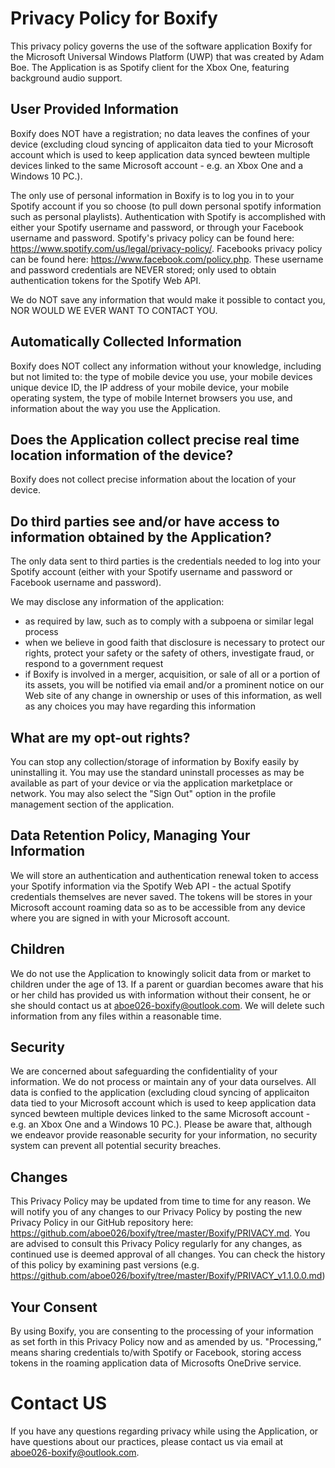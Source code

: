# Privacy Policy for Boxify

This privacy policy governs the use of the software application Boxify for the Microsoft Universal Windows Platform (UWP) that was created by Adam Boe. The Application is as Spotify client for the Xbox One, featuring background audio support.

## User Provided Information

Boxify does NOT have a registration; no data leaves the confines of your device (excluding cloud syncing of applicaiton data tied to your Microsoft account which is used to keep application data synced bewteen multiple devices linked to the same Microsoft account - e.g. an Xbox One and a Windows 10 PC.).

The only use of personal information in Boxify is to log you in to your Spotify account if you so choose (to pull down personal spotify information such as personal playlists). Authentication with Spotify is accomplished with either your Spotify username and password, or through your Facebook username and password. Spotify's privacy policy can be found here: https://www.spotify.com/us/legal/privacy-policy/. Facebooks privacy policy can be found here: https://www.facebook.com/policy.php. These username and password credentials are NEVER stored; only used to obtain authentication tokens for the Spotify Web API.

We do NOT save any information that would make it possible to contact you, NOR WOULD WE EVER WANT TO CONTACT YOU.

## Automatically Collected Information

Boxify does NOT collect any information without your knowledge, including but not limited to: the type of mobile device you use, your mobile devices unique device ID, the IP address of your mobile device, your mobile operating system, the type of mobile Internet browsers you use, and information about the way you use the Application.

## Does the Application collect precise real time location information of the device?

Boxify does not collect precise information about the location of your device.

## Do third parties see and/or have access to information obtained by the Application?

The only data sent to third parties is the credentials needed to log into your Spotify account (either with your Spotify username and password or Facebook username and password).

We may disclose any information of the application:
* as required by law, such as to comply with a subpoena or similar legal process
* when we believe in good faith that disclosure is necessary to protect our rights, protect your safety or the safety of others, investigate fraud, or respond to a government request
* if Boxify is involved in a merger, acquisition, or sale of all or a portion of its assets, you will be notified via email and/or a prominent notice on our Web site of any change in ownership or uses of this information, as well as any choices you may have regarding this information

## What are my opt-out rights?

You can stop any collection/storage of information by Boxify easily by uninstalling it. You may use the standard uninstall processes as may be available as part of your  device or via the  application marketplace or network. You may also select the "Sign Out" option in the profile management section of the application.

## Data Retention Policy, Managing Your Information

We will store an authentication and authentication renewal token to access your Spotify information via the Spotify Web API - the actual Spotify credentials themselves are never saved. The tokens will be stores in your Microsoft account roaming data so as to be accessible from any device where you are signed in with your Microsoft account.

## Children

We do not use the Application to knowingly solicit data from or market to children under the age of 13. If a parent or guardian becomes aware that his or her child has provided us with information without their consent, he or she should contact us at aboe026-boxify@outlook.com. We will delete such information from any files within a reasonable time.

## Security 

We are concerned about safeguarding the confidentiality of your information. We do not process or maintain any of your data ourselves. All data is confied to the application (excluding cloud syncing of applicaiton data tied to your Microsoft account which is used to keep application data synced bewteen multiple devices linked to the same Microsoft account - e.g. an Xbox One and a Windows 10 PC.). Please be aware that, although we endeavor provide reasonable security for your information, no security system can prevent all potential security breaches.

## Changes

This Privacy Policy may be updated from time to time for any reason. We will notify you of any changes to our Privacy Policy by posting the new Privacy Policy in our GitHub repository here: https://github.com/aboe026/boxify/tree/master/Boxify/PRIVACY.md. You are advised to consult this Privacy Policy regularly for any changes, as continued use is deemed approval of all changes. You can check the history of this policy by examining past versions (e.g. https://github.com/aboe026/boxify/tree/master/Boxify/PRIVACY_v1.1.0.0.md)

## Your Consent

By using Boxify, you are consenting to the processing of your information as set forth in this Privacy Policy now and as amended by us. "Processing,” means sharing credentials to/with Spotify or Facebook, storing access tokens in the roaming application data of Microsofts OneDrive service.

# Contact US

If you have any questions regarding privacy while using the Application, or have questions about our practices, please contact us via email at aboe026-boxify@outlook.com.
